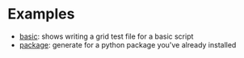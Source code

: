 # Examples

 - [basic](basic): shows writing a grid test file for a basic script
 - [package](package): generate for a python package you've already installed

